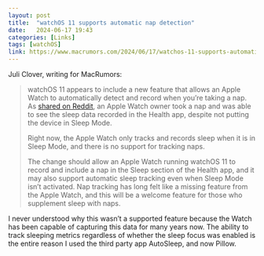 ```yaml
---
layout: post
title:  "watchOS 11 supports automatic nap detection"
date:   2024-06-17 19:43
categories: [Links]
tags: [watchOS]
link: https://www.macrumors.com/2024/06/17/watchos-11-supports-automatic-nap-detection/
---
```


Juli Clover, writing for MacRumors:

>watchOS 11 appears to include a new feature that allows an Apple Watch to automatically detect and record when you’re taking a nap. As [shared on Reddit](https://www.reddit.com/r/iOSBeta/comments/1dh5hzm/ios_18_db_1_nap_detection/), an Apple Watch owner took a nap and was able to see the sleep data recorded in the Health app, despite not putting the device in Sleep Mode.
>
>Right now, the Apple Watch only tracks and records sleep when it is in Sleep Mode, and there is no support for tracking naps.
>
>The change should allow an Apple Watch running ‌watchOS 11‌ to record and include a nap in the Sleep section of the Health app, and it may also support automatic sleep tracking even when Sleep Mode isn’t activated. Nap tracking has long felt like a missing feature from the Apple Watch, and this will be a welcome feature for those who supplement sleep with naps.

I never understood why this wasn’t a supported feature because the Watch has been capable of capturing this data for many years now. The ability to track sleeping metrics regardless of whether the sleep focus was enabled is the entire reason I used the third party app AutoSleep, and now Pillow.
